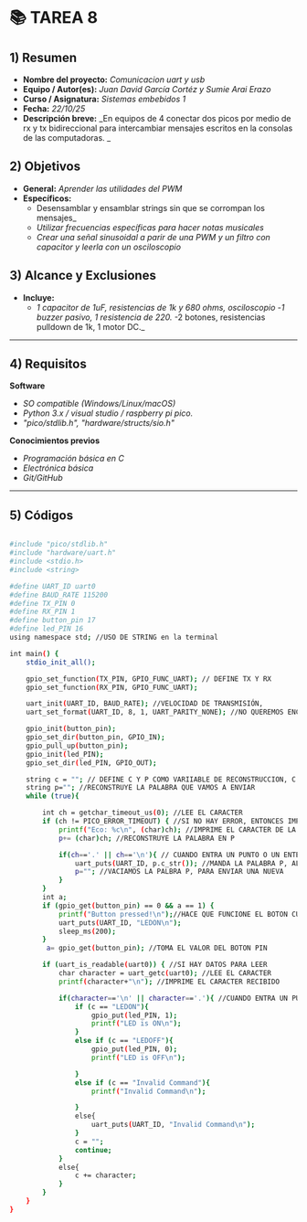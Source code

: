 
# 📚 TAREA 8

## 1) Resumen

- **Nombre del proyecto:** _Comunicacion uart y usb_  
- **Equipo / Autor(es):** _Juan David García Cortéz y Sumie Arai Erazo_  
- **Curso / Asignatura:** _Sistemas embebidos 1_  
- **Fecha:** _22/10/25_  
- **Descripción breve:** _En equipos de 4 conectar dos picos por medio de rx y tx bidireccional para intercambiar mensajes escritos en la consolas de las computadoras. _


## 2) Objetivos

- **General:** _Aprender las utilidades del PWM_
- **Específicos:**
  - Desensamblar y ensamblar strings sin que se corrompan los mensajes_
  - _Utilizar frecuencias específicas para hacer notas musicales_
  - _Crear una señal sinusoidal a parir de una PWM y un filtro con capacitor y leerla con un osciloscopio_

## 3) Alcance y Exclusiones

- **Incluye:** 
  - _1 capacitor de 1uF, resistencias de 1k y 680 ohms, osciloscopio_
  -_1 buzzer pasivo, 1 resistencia de 220._
  -2 botones, resistencias pulldown de 1k, 1 motor DC._

 


---

## 4) Requisitos

**Software**
- _SO compatible (Windows/Linux/macOS)_
- _Python 3.x / visual studio / raspberry pi pico._
- _"pico/stdlib.h", "hardware/structs/sio.h"_

**Conocimientos previos**
- _Programación básica en C_
- _Electrónica básica_
- _Git/GitHub_

---

## 5) Códigos

```bash

#include "pico/stdlib.h"
#include "hardware/uart.h"
#include <stdio.h>
#include <string>

#define UART_ID uart0
#define BAUD_RATE 115200
#define TX_PIN 0
#define RX_PIN 1
#define button_pin 17
#define led_PIN 16
using namespace std; //USO DE STRING en la terminal 

int main() {
    stdio_init_all();

    gpio_set_function(TX_PIN, GPIO_FUNC_UART); // DEFINE TX Y RX
    gpio_set_function(RX_PIN, GPIO_FUNC_UART);

    uart_init(UART_ID, BAUD_RATE); //VELOCIDAD DE TRANSMISIÓN, 
    uart_set_format(UART_ID, 8, 1, UART_PARITY_NONE); //NO QUEREMOS ENCONTRAR ERRORES DE TRANSMISIÓN, para saber como empieza el msj

    gpio_init(button_pin);
    gpio_set_dir(button_pin, GPIO_IN);
    gpio_pull_up(button_pin);
    gpio_init(led_PIN);
    gpio_set_dir(led_PIN, GPIO_OUT);

    string c = ""; // DEFINE C Y P COMO VARIIABLE DE RECONSTRUCCION, C LA RECIBE LA PALABRA  
    string p=""; //RECONSTRUYE LA PALABRA QUE VAMOS A ENVIAR
    while (true){

        int ch = getchar_timeout_us(0); //LEE EL CARACTER
        if (ch != PICO_ERROR_TIMEOUT) { //SI NO HAY ERROR, ENTONCES IMPRIME EL CARACTER
            printf("Eco: %c\n", (char)ch); //IMPRIME EL CARACTER DE LA PALABRA RECIBIDA, 
            p+= (char)ch; //RECONSTRUYE LA PALABRA EN P

            if(ch=='.' || ch=='\n'){ // CUANDO ENTRA UN PUNTO O UN ENTER 
                uart_puts(UART_ID, p.c_str()); //MANDA LA PALABRA P, AL OTRO PICO, CONVIERTE UN STRING EN UN ARREGLO DE CARACTERES
                p=""; //VACIAMOS LA PALBRA P, PARA ENVIAR UNA NUEVA
            }
        }
        int a;
        if (gpio_get(button_pin) == 0 && a == 1) {
            printf("Button pressed!\n");//HACE QUE FUNCIONE EL BOTON CUANDO SE PRESIONA
            uart_puts(UART_ID, "LEDON\n");
            sleep_ms(200); 
        }
         a= gpio_get(button_pin); //TOMA EL VALOR DEL BOTON PIN

        if (uart_is_readable(uart0)) { //SI HAY DATOS PARA LEER
            char character = uart_getc(uart0); //LEE EL CARACTER
            printf(character+"\n"); //IMPRIME EL CARACTER RECIBIDO

            if(character=='\n' || character=='.'){ //CUANDO ENTRA UN PUNTO O UN ENTER
                if (c == "LEDON"){
                    gpio_put(led_PIN, 1);
                    printf("LED is ON\n");
                }
                else if (c == "LEDOFF"){
                    gpio_put(led_PIN, 0);
                    printf("LED is OFF\n");

                } 
                else if (c == "Invalid Command"){
                    printf("Invalid Command\n");

                }
                else{
                    uart_puts(UART_ID, "Invalid Command\n");
                }
                c = "";
                continue;
            }
            else{
                c += character;
            }
        }
    }
}
```